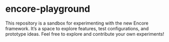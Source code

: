 # encore-playground
This repository is a sandbox for experimenting with the new Encore framework. It’s a space to explore features, test configurations, and prototype ideas. Feel free to explore and contribute your own experiments!
